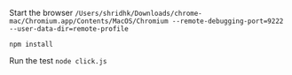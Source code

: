 Start the browser `/Users/shridhk/Downloads/chrome-mac/Chromium.app/Contents/MacOS/Chromium --remote-debugging-port=9222 --user-data-dir=remote-profile`         

`npm install`


Run the test `node click.js`